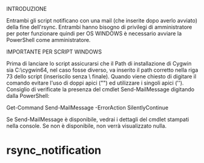 INTRODUZIONE

Entrambi gli script notificano con una mail (che inserite dopo averlo avviato) della fine dell'rsync. Entrambi hanno bisogno di privilegi di amministratore per poter funzionare quindi per OS WINDOWS è necessario avviare la PowerShell come amministratore.

IMPORTANTE PER SCRIPT WINDOWS

Prima di lanciare lo script assicurarsi che il Path di installazione di Cygwin sia C:\cygwin64, nel caso fosse diverso, va inserito il path corretto nella riga 73 dello script (inseriscilo senza \ finale). Quando viene chiesto di digitare il comando evitare l'uso di doppi apici ("") ed utilizzare i singoli apici ('').
Consiglio di verificate la presenza del cmdlet Send-MailMessage digitando dalla PowerShell:

Get-Command Send-MailMessage -ErrorAction SilentlyContinue

Se Send-MailMessage è disponibile, vedrai i dettagli del cmdlet stampati nella console. Se non è disponibile, non verrà visualizzato nulla.
# rsync_notification

